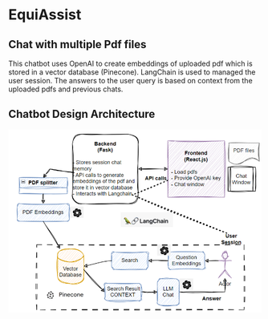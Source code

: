 # EquiAssist
## Chat with multiple Pdf files
This chatbot uses OpenAI to create embeddings of uploaded pdf which is stored in a vector database (Pinecone). LangChain is used to managed the user session. The answers to the user query is based on context from the uploaded pdfs and previous chats.

## Chatbot Design Architecture
![High-level Architecture](Documentation/Design_pic.png)